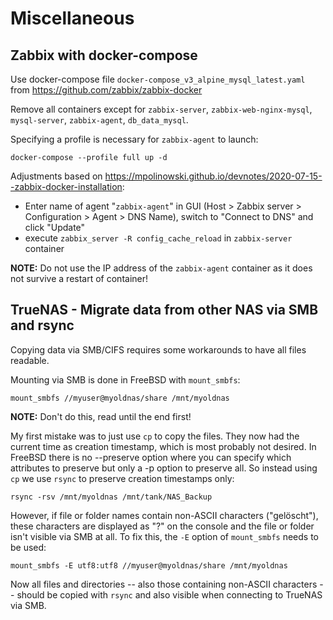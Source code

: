 Miscellaneous
=============

## Zabbix with docker-compose ##

Use docker-compose file ``docker-compose_v3_alpine_mysql_latest.yaml`` from https://github.com/zabbix/zabbix-docker

Remove all containers except for ``zabbix-server``, ``zabbix-web-nginx-mysql``, ``mysql-server``, ``zabbix-agent``, ``db_data_mysql``.

Specifying a profile is necessary for ``zabbix-agent`` to launch:

    docker-compose --profile full up -d

Adjustments based on <https://mpolinowski.github.io/devnotes/2020-07-15--zabbix-docker-installation>:
* Enter name of agent "``zabbix-agent``" in GUI (Host > Zabbix server > Configuration > Agent > DNS Name), switch to "Connect to DNS" and click "Update"
* execute ``zabbix_server -R config_cache_reload`` in ``zabbix-server`` container

**NOTE:** Do not use the IP address of the ``zabbix-agent`` container as it does not survive a restart of container!


## TrueNAS - Migrate data from other NAS via SMB and rsync ##

Copying data via SMB/CIFS requires some workarounds to have all files readable.

Mounting via SMB is done in FreeBSD with ``mount_smbfs``:

    mount_smbfs //myuser@myoldnas/share /mnt/myoldnas
   
**NOTE:** Don't do this, read until the end first!

My first mistake was to just use ``cp`` to copy the files. They now had the current time as creation timestamp, which is most probably not desired. In FreeBSD there is no --preserve option where you can specify which attributes to preserve but only a -p option to preserve all.
So instead using ``cp`` we use ``rsync`` to preserve creation timestamps only:

    rsync -rsv /mnt/myoldnas /mnt/tank/NAS_Backup

However, if file or folder names contain non-ASCII characters ("gelöscht"), these characters are displayed as "?" on the console and the file or folder isn't visible via SMB at all. To fix this, the ``-E`` option of ``mount_smbfs`` needs to be used:

    mount_smbfs -E utf8:utf8 //myuser@myoldnas/share /mnt/myoldnas

Now all files and directories -- also those containing non-ASCII characters -- should be copied with ``rsync`` and also visible when connecting to TrueNAS via SMB.
